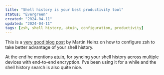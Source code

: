 ```yaml
---
title: "Shell history is your best productivity tool"
status: "Evergreen"
created: "2024-04-11"
updated: "2024-04-11"
tags: [zsh, shell history, atuin, configuration, productivity]
---
```

This is a [very good blog post](https://martinheinz.dev/blog/110) by Martin Heinz on how to configure zsh to take better advantage of your shell history.

At the end he mentions [atuin](attuin.sh), for syncing your shell history across multiple devices with end-to-end encryption. I've been using it for a while and the shell history search is also quite nice.